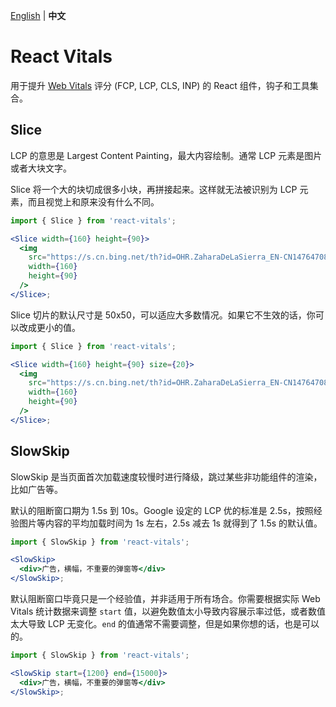 [English](./README.md) | **中文**

# React Vitals

用于提升 [Web Vitals](https://web.dev/articles/vitals?hl=zh-cn) 评分 (FCP, LCP, CLS, INP) 的 React 组件，钩子和工具集合。

## Slice

LCP 的意思是 Largest Content Painting，最大内容绘制。通常 LCP 元素是图片或者大块文字。

Slice 将一个大的块切成很多小块，再拼接起来。这样就无法被识别为 LCP 元素，而且视觉上和原来没有什么不同。

```jsx
import { Slice } from 'react-vitals';

<Slice width={160} height={90}>
  <img
    src="https://s.cn.bing.net/th?id=OHR.ZaharaDeLaSierra_EN-CN1476470896_1920x1080.webp&qlt=50"
    width={160}
    height={90}
  />
</Slice>;
```

Slice 切片的默认尺寸是 50x50，可以适应大多数情况。如果它不生效的话，你可以改成更小的值。

```jsx
import { Slice } from 'react-vitals';

<Slice width={160} height={90} size={20}>
  <img
    src="https://s.cn.bing.net/th?id=OHR.ZaharaDeLaSierra_EN-CN1476470896_1920x1080.webp&qlt=50"
    width={160}
    height={90}
  />
</Slice>;
```

## SlowSkip

SlowSkip 是当页面首次加载速度较慢时进行降级，跳过某些非功能组件的渲染，比如广告等。

默认的阻断窗口期为 1.5s 到 10s。Google 设定的 LCP 优的标准是 2.5s，按照经验图片等内容的平均加载时间为 1s 左右，2.5s 减去 1s 就得到了 1.5s 的默认值。

```jsx
import { SlowSkip } from 'react-vitals';

<SlowSkip>
  <div>广告，横幅，不重要的弹窗等</div>
</SlowSkip>;
```

默认阻断窗口毕竟只是一个经验值，并非适用于所有场合。你需要根据实际 Web Vitals 统计数据来调整 `start` 值，以避免数值太小导致内容展示率过低，或者数值太大导致 LCP 无变化。`end` 的值通常不需要调整，但是如果你想的话，也是可以的。

```jsx
import { SlowSkip } from 'react-vitals';

<SlowSkip start={1200} end={15000}>
  <div>广告，横幅，不重要的弹窗等</div>
</SlowSkip>;
```
